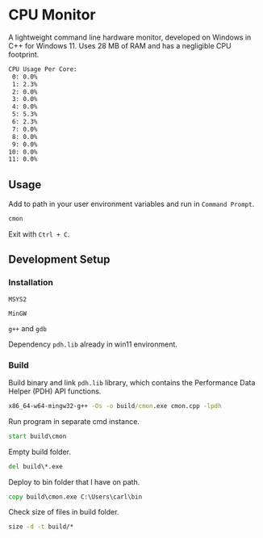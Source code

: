# CPU Monitor

A lightweight command line hardware monitor, developed on Windows in C++ for Windows 11.
Uses 28 MB of RAM and has a negligible CPU footprint.

```cmd
CPU Usage Per Core:
 0: 0.0%
 1: 2.3%
 2: 0.0%
 3: 0.0%
 4: 0.0%
 5: 5.3%
 6: 2.3%
 7: 0.0%
 8: 0.0%
 9: 0.0%
10: 0.0%
11: 0.0%
```

## Usage

Add to path in your user environment variables and run in `Command Prompt`.

```cmd
cmon
```

Exit with `Ctrl + C`.

## Development Setup

### Installation

`MSYS2`

`MinGW`

`g++` and `gdb`

Dependency `pdh.lib` already in win11 environment.

### Build

Build binary and link `pdh.lib` library, which contains the Performance Data Helper
(PDH) API functions.

```cmd
x86_64-w64-mingw32-g++ -Os -o build/cmon.exe cmon.cpp -lpdh
```

Run program in separate cmd instance.

```cmd
start build\cmon
```

Empty build folder.

```cmd
del build\*.exe
```

Deploy to bin folder that I have on path.

```cmd
copy build\cmon.exe C:\Users\carl\bin
```

Check size of files in build folder.

```cmd
size -d -t build/*
```
